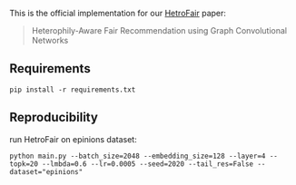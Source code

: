 This is the official implementation for our <a href="https://arxiv.org/abs/2402.03365">HetroFair</a> paper:
>Heterophily-Aware Fair Recommendation using Graph Convolutional Networks

## Requirements
`pip install -r requirements.txt`

## Reproducibility
run HetroFair on epinions dataset:

`python main.py --batch_size=2048 --embedding_size=128 --layer=4 --topk=20 --lmbda=0.6 --lr=0.0005 --seed=2020 --tail_res=False --dataset="epinions"`
